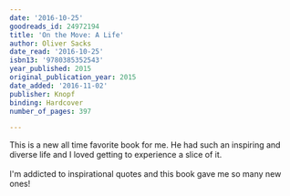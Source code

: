 ```yaml
---
date: '2016-10-25'
goodreads_id: 24972194
title: 'On the Move: A Life'
author: Oliver Sacks
date_read: '2016-10-25'
isbn13: '9780385352543'
year_published: 2015
original_publication_year: 2015
date_added: '2016-11-02'
publisher: Knopf
binding: Hardcover
number_of_pages: 397

---
```

This is a new all time favorite book for me. He had such an inspiring and diverse life and I loved getting to experience a slice of it. <br/><br/>I'm addicted to inspirational quotes and this book gave me so many new ones!
